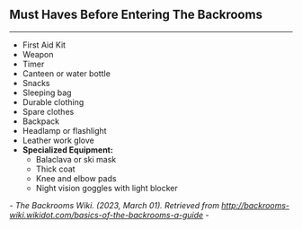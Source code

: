 ## Must Haves Before Entering The Backrooms
----------

- First Aid Kit
- Weapon
- Timer
- Canteen or water bottle
- Snacks
- Sleeping bag
- Durable clothing
- Spare clothes
- Backpack
- Headlamp or flashlight
- Leather work glove
- **Specialized Equipment:**
    - Balaclava or ski mask
    - Thick coat
    - Knee and elbow pads
    - Night vision goggles with light blocker

*- The Backrooms Wiki. (2023, March 01). Retrieved from http://backrooms-wiki.wikidot.com/basics-of-the-backrooms-a-guide -*